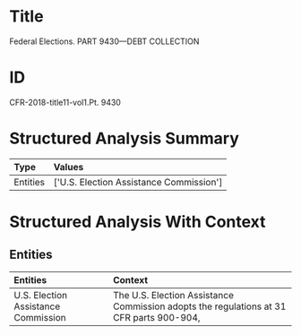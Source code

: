 # Title

 Federal Elections. PART 9430—DEBT COLLECTION


# ID

 CFR-2018-title11-vol1.Pt. 9430


# Structured Analysis Summary

| Type     | Values                                  |
|:---------|:----------------------------------------|
| Entities | ['U.S. Election Assistance Commission'] |


# Structured Analysis With Context

 


## Entities

| Entities                            | Context                                                                                  |
|:------------------------------------|:-----------------------------------------------------------------------------------------|
| U.S. Election Assistance Commission | The  U.S. Election Assistance Commission adopts the regulations at 31 CFR parts 900-904, |


